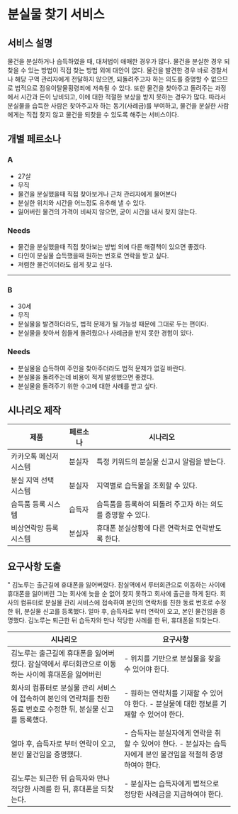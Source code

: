 # 분실물 찾기 서비스

## 서비스 설명

물건을 분실하거나 습득하였을 때, 대처법이 애매한 경우가 많다. 물건을 분실한 경우 되찾을 수 있는 방법이 직접 찾는 방법 외에 대안이 없다. 물건을 발견한 경우 바로 경찰서나 해당 구역 관리자에게 전달하지 않으면, 되돌려주고자 하는 의도를 증명할 수 없으므로 법적으로 점유이탈물횡령죄에 저촉될 수 있다. 또한 물건을 찾아주고 돌려주는 과정에서 시간과 돈이 낭비되고, 이에 대한 적절한 보상을 받지 못하는 경우가 많다. 따라서 분실물을 습득한 사람은 찾아주고자 하는 동기(사례금)를 부여하고, 물건을 분실한 사람에게는 직접 찾지 않고 물건을 되찾을 수 있도록 해주는 서비스이다.

## 개별 **페르소나**

### A

- 27살
- 무직
- 물건을 분실했을때 직접 찾아보거나 근처 관리자에게 물어본다
- 분실한 위치와 시간을 어느정도 유추해 낼 수 있다.
- 잃어버린 물건의 가격이 비싸지 않으면, 굳이 시간을 내서 찾지 않는다.

### **Needs**

- 물건을 분실했을때 직접 찾아보는 방법 외에 다른 해결책이 있으면 좋겠다.
- 타인이 분실물 습득했을때 원하는 번호로 연락을 받고 싶다.
- 저렴한 물건이더라도 쉽게 찾고 싶다.

---

### B

- 30세
- 무직
- 분실물을 발견하더라도, 법적 문제가 될 가능성 때문에 그대로 두는 편이다.
- 분실물을 찾아서 힘들게 돌려줬으나 사례금을 받지 못한 경험이 있다.

### **Needs**

- 분실물을 습득하여 주인을 찾아주더라도 법적 문제가 없길 바란다.
- 분실물을 돌려주는데 비용이 적게 발생했으면 좋겠다.
- 분실물을 돌려주기 위한 수고에 대한 사례를 받고 싶다.

## **시나리오 제작**

|제품|페르소나|시나리오|
|--------|---|-------|
|카카오톡 메신저 시스템|분실자|특정 키워드의 분실물 신고시 알림을 받는다.|
|분실 지역 선택 시스템|분실자|지역별로 습득물을 조회할 수 있다.|
|습득품 등록 시스템|습득자|습득품을 등록하여 되돌려 주고자 하는 의도를 증명할 수 있다.|
|비상연락망 등록 시스템|분실자|휴대폰 분실상황에 다른 연락처로 연락받도록 한다.|

## **요구사항 도출**

" 김노루는 출근길에 휴대폰을 잃어버렸다. 잠실역에서 루터회관으로 이동하는 사이에 휴대폰을 잃어버린 그는 회사에 늦을 순 없어 찾지 못하고 회사에 출근을 하게 된다. 회사의 컴퓨터로 분실물 관리 서비스에 접속하여 본인의 연락처를 친한 동료 번호로 수정한 뒤, 분실물 신고를 등록했다. 얼마 후, 습득자로 부터 연락이 오고, 본인 물건임을 증명했다. 김노루는 퇴근한 뒤 습득자와 만나 적당한 사례를 한 뒤, 휴대폰을 되찾는다.

|시나리오|요구사항|
|--------|-------|
|김노루는 출근길에 휴대폰을 잃어버렸다. 잠실역에서 루터회관으로 이동하는 사이에 휴대폰을 잃어버린|- 위치를 기반으로 분실물을 찾을 수 있어야 한다. |
|회사의 컴퓨터로 분실물 관리 서비스에 접속하여 본인의 연락처를 친한 동료 번호로 수정한 뒤, 분실물 신고를 등록했다.|- 원하는 연락처를 기재할 수 있어야 한다. - 분실물에 대한 정보를 기재할 수 있어야 한다.|
|얼마 후, 습득자로 부터 연락이 오고, 본인 물건임을 증명했다. |- 습득자는 분실자에게 연락을 취할 수 있어야 한다. - 분실자는 습득자에게 본인 물건임을 적절히 증명하여야 한다.|
|김노루는 퇴근한 뒤 습득자와 만나 적당한 사례를 한 뒤, 휴대폰을 되찾는다.|- 분실자는 습득자에게 법적으로 정당한 사례금을 지급하여야 한다. |
